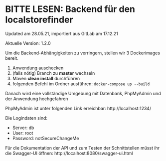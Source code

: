 # BITTE LESEN: Backend für den localstorefinder

Updated am 28.05.21, importiert aus GitLab am 17.12.21

Aktuelle Version: 1.2.0

Um die Backend-Abhängigkeiten zu verringern, stellen wir 3 Dockerimages bereit.

1. Anwendung auschecken
2. (falls nötig) Branch zu **master** wechseln
3. Maven **clean install** durchführen
4. folgenden Befehl im Ordner ausführen:
   ``docker-compose up --build``

Danach wird eine vollständige Umgebung mit Datenbank, PhpMyAdmin und der Anwendung hochgefahren

PhpMyAdmin ist unter folgenden Link erreichbar:
http://localhost:1234/

Die Logindaten sind:

* Server: db
* User: root
* Password: notSecureChangeMe

Für die Dokumentation der API und zum Testen der Schnittstellen müsst ihr die Swagger-UI öffnen:
http://localhost:8080/swagger-ui.html
